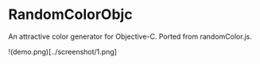 # RandomColorObjc
An attractive color generator for Objective-C. Ported from randomColor.js.

!(demo.png)[../screenshot/1.png]
